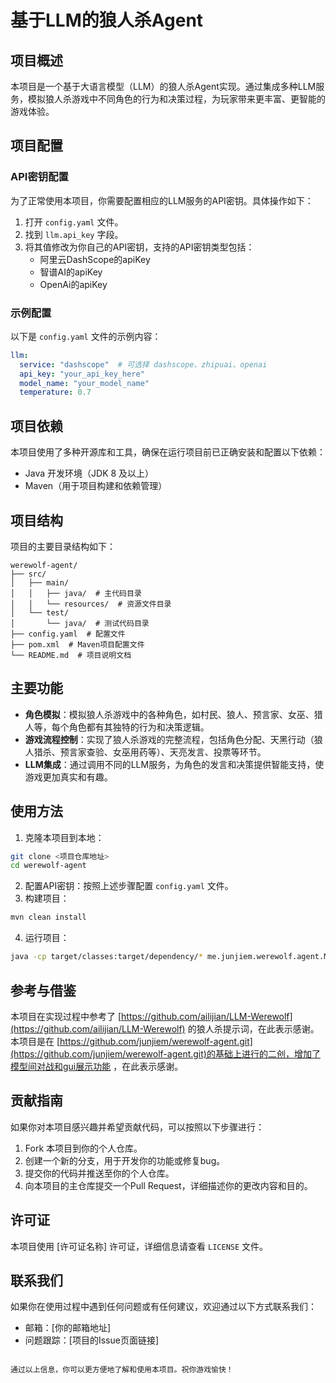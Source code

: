 # 基于LLM的狼人杀Agent

## 项目概述
本项目是一个基于大语言模型（LLM）的狼人杀Agent实现。通过集成多种LLM服务，模拟狼人杀游戏中不同角色的行为和决策过程，为玩家带来更丰富、更智能的游戏体验。

## 项目配置

### API密钥配置
为了正常使用本项目，你需要配置相应的LLM服务的API密钥。具体操作如下：

1. 打开 `config.yaml` 文件。
2. 找到 `llm.api_key` 字段。
3. 将其值修改为你自己的API密钥，支持的API密钥类型包括：
    - 阿里云DashScope的apiKey
    - 智谱AI的apiKey
    - OpenAi的apiKey

### 示例配置
以下是 `config.yaml` 文件的示例内容：
```yaml
llm:
  service: "dashscope"  # 可选择 dashscope、zhipuai、openai
  api_key: "your_api_key_here"
  model_name: "your_model_name"
  temperature: 0.7
```

## 项目依赖
本项目使用了多种开源库和工具，确保在运行项目前已正确安装和配置以下依赖：

- Java 开发环境（JDK 8 及以上）
- Maven（用于项目构建和依赖管理）

## 项目结构
项目的主要目录结构如下：
```
werewolf-agent/
├── src/
│   ├── main/
│   │   ├── java/  # 主代码目录
│   │   └── resources/  # 资源文件目录
│   └── test/
│       └── java/  # 测试代码目录
├── config.yaml  # 配置文件
├── pom.xml  # Maven项目配置文件
└── README.md  # 项目说明文档
```

## 主要功能
- **角色模拟**：模拟狼人杀游戏中的各种角色，如村民、狼人、预言家、女巫、猎人等，每个角色都有其独特的行为和决策逻辑。
- **游戏流程控制**：实现了狼人杀游戏的完整流程，包括角色分配、天黑行动（狼人猎杀、预言家查验、女巫用药等）、天亮发言、投票等环节。
- **LLM集成**：通过调用不同的LLM服务，为角色的发言和决策提供智能支持，使游戏更加真实和有趣。

## 使用方法
1. 克隆本项目到本地：
```bash
git clone <项目仓库地址>
cd werewolf-agent
```
2. 配置API密钥：按照上述步骤配置 `config.yaml` 文件。
3. 构建项目：
```bash
mvn clean install
```
4. 运行项目：
```bash
java -cp target/classes:target/dependency/* me.junjiem.werewolf.agent.Main
```

## 参考与借鉴
本项目在实现过程中参考了 [https://github.com/ailijian/LLM-Werewolf](https://github.com/ailijian/LLM-Werewolf) 的狼人杀提示词，在此表示感谢。
本项目是在 [https://github.com/junjiem/werewolf-agent.git](https://github.com/junjiem/werewolf-agent.git)的基础上进行的二创，增加了模型间对战和gui展示功能 ，在此表示感谢。


## 贡献指南
如果你对本项目感兴趣并希望贡献代码，可以按照以下步骤进行：

1.  Fork 本项目到你的个人仓库。
2.  创建一个新的分支，用于开发你的功能或修复bug。
3.  提交你的代码并推送至你的个人仓库。
4.  向本项目的主仓库提交一个Pull Request，详细描述你的更改内容和目的。

## 许可证
本项目使用 [许可证名称] 许可证，详细信息请查看 `LICENSE` 文件。

## 联系我们
如果你在使用过程中遇到任何问题或有任何建议，欢迎通过以下方式联系我们：

- 邮箱：[你的邮箱地址]
- 问题跟踪：[项目的Issue页面链接]
```

通过以上信息，你可以更方便地了解和使用本项目。祝你游戏愉快！
